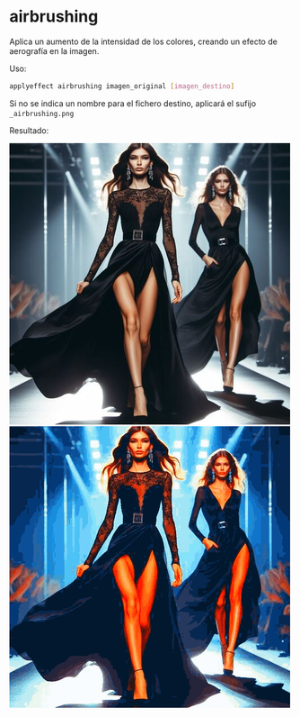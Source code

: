 # airbrushing

Aplica un aumento de la intensidad de los colores, creando un efecto de aerografía en la imagen.

Uso:

``` sh
applyeffect airbrushing imagen_original [imagen_destino]
```

Si no se indica un nombre para el fichero destino, aplicará el sufijo `_airbrushing.png`

Resultado:

![imagen original](../../images/image.jpg)
![airbrushing](../../images/image_airbrushing.png)
